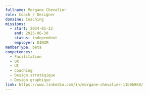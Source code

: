 ```yaml
---
fullname: Morgane Chevalier
role: Coach / Designer
domaine: Coaching
missions:
  - start: 2024-01-12
    end: 2025-06-30
    status: independent
    employer: DINUM
memberType: beta
competences:
  - Facilitation
  - UX
  - UI
  - Coaching
  - Design stratégique
  - Design graphique
link: https://www.linkedin.com/in/morgane-chevalier-11b9b968/
---
```

